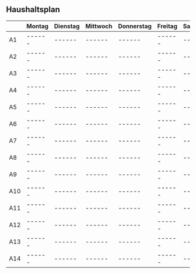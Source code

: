 ## Haushaltsplan
|  | Montag | Dienstag | Mittwoch | Donnerstag | Freitag | Samstag | Sonntag |
| ------ | ------ | ------ | ------ | ------ | ------ | ------ | ------ |
| A1 | ------ | ------ | ------ | ------ | ------ | ------ | ------ |
| A2 | ------ | ------ | ------ | ------ | ------ | ------ | ------ |
| A3 | ------ | ------ | ------ | ------ | ------ | ------ | ------ |
| A4 | ------ | ------ | ------ | ------ | ------ | ------ | ------ |
| A5 | ------ | ------ | ------ | ------ | ------ | ------ | ------ |
| A6 | ------ | ------ | ------ | ------ | ------ | ------ | ------ |
| A7 | ------ | ------ | ------ | ------ | ------ | ------ | ------ |
| A8 | ------ | ------ | ------ | ------ | ------ | ------ | ------ |
| A9 | ------ | ------ | ------ | ------ | ------ | ------ | ------ |
| A10 | ------ | ------ | ------ | ------ | ------ | ------ | ------ |
| A11 | ------ | ------ | ------ | ------ | ------ | ------ | ------ |
| A12 | ------ | ------ | ------ | ------ | ------ | ------ | ------ |
| A13 | ------ | ------ | ------ | ------ | ------ | ------ | ------ |
| A14 | ------ | ------ | ------ | ------ | ------ | ------ | ------ |











